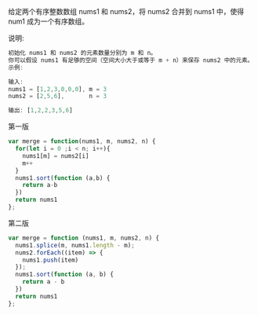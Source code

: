 给定两个有序整数数组 nums1 和 nums2，将 nums2 合并到 nums1 中，使得 num1 成为一个有序数组。

说明:
```js
初始化 nums1 和 nums2 的元素数量分别为 m 和 n。
你可以假设 nums1 有足够的空间（空间大小大于或等于 m + n）来保存 nums2 中的元素。
示例:

输入:
nums1 = [1,2,3,0,0,0], m = 3
nums2 = [2,5,6],       n = 3

输出: [1,2,2,3,5,6]
```

第一版
```js
var merge = function(nums1, m, nums2, n) {
  for(let i = 0 ;i < n; i++){
    nums1[m] = nums2[i]
    m++
  }
  nums1.sort(function (a,b) {
    return a-b
  })
  return nums1
};
```

第二版
```js
var merge = function (nums1, m, nums2, n) {
  nums1.splice(m, nums1.length - m);
  nums2.forEach((item) => {
    nums1.push(item)
  });
  nums1.sort(function (a, b) {
    return a - b
  })
  return nums1
};

```
